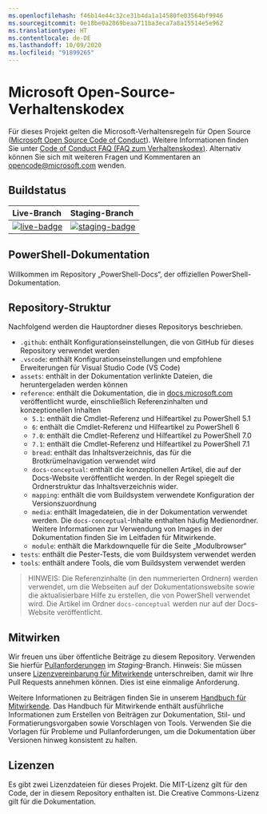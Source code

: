 ```yaml
---
ms.openlocfilehash: f46b14e44c32ce31b4da1a14580fe03564bf9946
ms.sourcegitcommit: 0e18be0a2869beaa711ba3eca7a8a15514e5e962
ms.translationtype: HT
ms.contentlocale: de-DE
ms.lasthandoff: 10/09/2020
ms.locfileid: "91899265"
---
```

# <a name="microsoft-open-source-code-of-conduct"></a>Microsoft Open-Source-Verhaltenskodex

Für dieses Projekt gelten die Microsoft-Verhaltensregeln für Open Source ([Microsoft Open Source Code of Conduct](https://opensource.microsoft.com/codeofconduct/)). Weitere Informationen finden Sie unter [Code of Conduct FAQ (FAQ zum Verhaltenskodex)](https://opensource.microsoft.com/codeofconduct/faq/). Alternativ können Sie sich mit weiteren Fragen und Kommentaren an [opencode@microsoft.com](mailto:opencode@microsoft.com) wenden.

[live-badge]: https://powershell.visualstudio.com/PowerShell-Docs/_apis/build/status/PowerShell-Docs-CI?branchName=live
[staging-badge]: https://powershell.visualstudio.com/PowerShell-Docs/_apis/build/status/PowerShell-Docs-CI?branchName=staging

## <a name="build-status"></a>Buildstatus

|          Live-Branch          |           Staging-Branch            |
| :---------------------------- | :---------------------------------- |
| [![live-badge][]][live-badge] | [![staging-badge][]][staging-badge] |

## <a name="powershell-documentation"></a>PowerShell-Dokumentation

Willkommen im Repository „PowerShell-Docs“, der offiziellen PowerShell-Dokumentation.

## <a name="repository-structure"></a>Repository-Struktur

Nachfolgend werden die Hauptordner dieses Repositorys beschrieben.

- `.github`: enthält Konfigurationseinstellungen, die von GitHub für dieses Repository verwendet werden
- `.vscode`: enthält Konfigurationseinstellungen und empfohlene Erweiterungen für Visual Studio Code (VS Code)
- `assets`: enthält in der Dokumentation verlinkte Dateien, die heruntergeladen werden können
- `reference`: enthält die Dokumentation, die in [docs.microsoft.com]([https://docs.microsoft.com/powershell/scripting/) veröffentlicht wurde, einschließlich Referenzinhalten und konzeptionellen Inhalten
  - `5.1`: enthält die Cmdlet-Referenz und Hilfeartikel zu PowerShell 5.1
  - `6`: enthält die Cmdlet-Referenz und Hilfeartikel zu PowerShell 6
  - `7.0`: enthält die Cmdlet-Referenz und Hilfeartikel zu PowerShell 7.0
  - `7.1`: enthält die Cmdlet-Referenz und Hilfeartikel zu PowerShell 7.1
  - `bread`: enthält das Inhaltsverzeichnis, das für die Brotkrümelnavigation verwendet wird
  - `docs-conceptual`: enthält die konzeptionellen Artikel, die auf der Docs-Website veröffentlicht werden. In der Regel spiegelt die Ordnerstruktur das Inhaltsverzeichnis wider.
  - `mapping`: enthält die vom Buildsystem verwendete Konfiguration der Versionszuordnung
  - `media`: enthält Imagedateien, die in der Dokumentation verwendet werden. Die `docs-conceptual`-Inhalte enthalten häufig Medienordner. Weitere Informationen zur Verwendung von Images in der Dokumentation finden Sie im Leitfaden für Mitwirkende.
  - `module`: enthält die Markdownquelle für die Seite „Modulbrowser“
- `tests`: enthält die Pester-Tests, die vom Buildsystem verwendet werden
- `tools`: enthält andere Tools, die vom Buildsystem verwendet werden

> HINWEIS: Die Referenzinhalte (in den nummerierten Ordnern) werden verwendet, um die Webseiten auf der Dokumentationswebsite sowie die aktualisierbare Hilfe zu erstellen, die von PowerShell verwendet wird.
> Die Artikel im Ordner `docs-conceptual` werden nur auf der Docs-Website veröffentlicht.

## <a name="contributing"></a>Mitwirken

Wir freuen uns über öffentliche Beiträge zu diesem Repository. Verwenden Sie hierfür [Pullanforderungen](https://help.github.com/articles/using-pull-requests/) im _Staging_-Branch.
Hinweis: Sie müssen unsere [Lizenzvereinbarung für Mitwirkende](https://cla.microsoft.com/) unterschreiben, damit wir Ihre Pull Requests annehmen können. Dies ist eine einmalige Anforderung.

Weitere Informationen zu Beiträgen finden Sie in unserem [Handbuch für Mitwirkende](https://aka.ms/PSDocsContributor). Das Handbuch für Mitwirkende enthält ausführliche Informationen zum Erstellen von Beiträgen zur Dokumentation, Stil- und Formatierungsvorgaben sowie Vorschlagen von Tools. Verwenden Sie die Vorlagen für Probleme und Pullanforderungen, um die Dokumentation über Versionen hinweg konsistent zu halten.

## <a name="licenses"></a>Lizenzen

Es gibt zwei Lizenzdateien für dieses Projekt. Die MIT-Lizenz gilt für den Code, der in diesem Repository enthalten ist. Die Creative Commons-Lizenz gilt für die Dokumentation.
